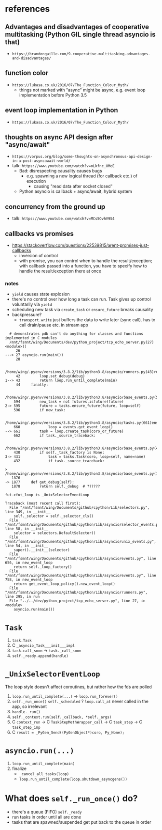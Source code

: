 # references

## Advantages and disadvantages of cooperative multitasking (Python GIL single thread asyncio is that)
- `https://brandongaille.com/9-cooperative-multitasking-advantages-and-disadvantages/`

## function color
- `https://lukasa.co.uk/2016/07/The_Function_Colour_Myth/`
    - things not marked with "async" might be async, e.g. event loop implementation before Python 3.5

## event loop implementation in Python
- `https://lukasa.co.uk/2016/07/The_Function_Colour_Myth/`

## thoughts on async API design after "async/await"
- `https://vorpus.org/blog/some-thoughts-on-asynchronous-api-design-in-a-post-asyncawait-world/`
- talk: `https://www.youtube.com/watch?v=oLkfnc_UMcE`
    - Bad: disrespecting causality causes bugs
        - e.g. spawning a new logical thread (for callback etc.) of execution
            - causing "read data after socket closed"
    - Python asyncio is callback + async/await, hybrid system

## concurrency from the ground up
- talk: `https://www.youtube.com/watch?v=MCs5OvhV9S4`

## callbacks vs promises
- https://stackoverflow.com/questions/22539815/arent-promises-just-callbacks
    - inversion of control
    - with promise, you can control when to handle the result/exception; with callback passed into a function, you have to specify how to handle the result/exception there at once

### notes
- `yield` causes state explosion
- there's no control over how long a task can run. Task gives up control voluntarily via `yield`
- scheduling new task via `create_task` or `ensure_future` breaks causality
- backpressure?
    - `transport.write` just buffers the data to write later (sync call). has to call drain/pause etc. in stream app

```
  # demonstrates pdb can't do anything for classes and functions implemented in C modules
  /mnt/fsmnt/wing/Documents/dev/python_project/tcp_echo_server.py(27)<module>()
     26
---> 27 asyncio.run(main())
     28

  /home/wing/.pyenv/versions/3.8.2/lib/python3.8/asyncio/runners.py(43)run()
     42         loop.set_debug(debug)
1--> 43         return loop.run_until_complete(main)
     44     finally:

  /home/wing/.pyenv/versions/3.8.2/lib/python3.8/asyncio/base_events.py(595)run_until_complete()
    594         new_task = not futures.isfuture(future)
2-> 595         future = tasks.ensure_future(future, loop=self)
    596         if new_task:

  /home/wing/.pyenv/versions/3.8.2/lib/python3.8/asyncio/tasks.py(661)ensure_future()
    660             loop = events.get_event_loop()
--> 661         task = loop.create_task(coro_or_future)
    662         if task._source_traceback:

  /home/wing/.pyenv/versions/3.8.2/lib/python3.8/asyncio/base_events.py(431)create_task()
    430         if self._task_factory is None:
3-> 431             task = tasks.Task(coro, loop=self, name=name)
    432             if task._source_traceback:

> /home/wing/.pyenv/versions/3.8.2/lib/python3.8/asyncio/base_events.py(1877)get_debug()
   1876
-> 1877     def get_debug(self):
   1878         return self._debug  # ??????
```

```
fut->fut_loop is _UnixSelectorEventLoop
```

```
Traceback (most recent call first):
  File "/mnt/fsmnt/wing/Documents/github/cpython/Lib/selectors.py", line 349, in __init__
    self._selector = self._selector_cls()
  File "/mnt/fsmnt/wing/Documents/github/cpython/Lib/asyncio/selector_events.py", line 58, in __init__
    selector = selectors.DefaultSelector()
  File "/mnt/fsmnt/wing/Documents/github/cpython/Lib/asyncio/unix_events.py", line 54, in __init__
    super().__init__(selector)
  File "/mnt/fsmnt/wing/Documents/github/cpython/Lib/asyncio/events.py", line 656, in new_event_loop
    return self._loop_factory()
  File "/mnt/fsmnt/wing/Documents/github/cpython/Lib/asyncio/events.py", line 758, in new_event_loop
    return get_event_loop_policy().new_event_loop()
  File "/mnt/fsmnt/wing/Documents/github/cpython/Lib/asyncio/runners.py", line 295, in run
  File "../../dev/python_project/tcp_echo_server.py", line 27, in <module>
    asyncio.run(main())
```

# `Task`

1. `task.Task`
2. C `_asyncio_Task___init___impl`
3. `task.call_soon` -> `task._call_soon` 
4. `self._ready.append(handle)`

# `_UnixSelectorEventLoop`

The loop style doesn't affect coroutines, but rather how the fds are polled
1. `loop.run_until_complete(...)` -> `loop.run_forever()`
2. `self._run_once()`
`self._scheduled` ? `loop.call_at` never called in the app, so irrelevant
3. `handle._run()`
4. `self._context.run(self._callback, *self._args)`
5. C `context_run` -> C `TaskStepMethWrapper_call` -> C `task_step` -> C `task_step_imp`
6. C `result = _PyGen_Send((PyGenObject*)coro, Py_None);`

# `asyncio.run(...)`

1. `loop.run_until_complete(main)`
2. finalize
    - `_cancel_all_tasks(loop)`
    - `loop.run_until_complete(loop.shutdown_asyncgens())`

# What does `self._run_once()` do?

- there's a queue (FIFO) `self._ready`
- run tasks in order until all are done
- tasks that are spawned/suspended get put back to the queue in order
